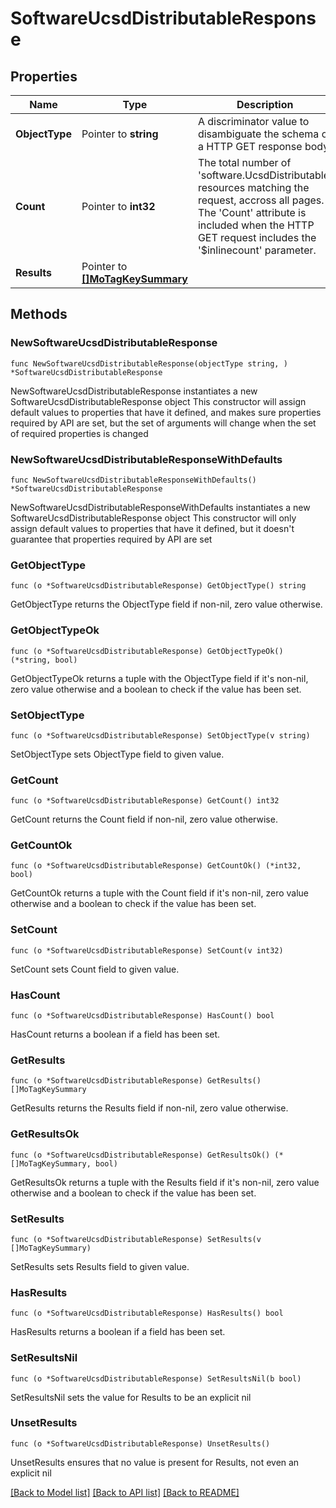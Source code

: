 # SoftwareUcsdDistributableResponse

## Properties

Name | Type | Description | Notes
------------ | ------------- | ------------- | -------------
**ObjectType** | Pointer to **string** | A discriminator value to disambiguate the schema of a HTTP GET response body. | 
**Count** | Pointer to **int32** | The total number of &#39;software.UcsdDistributable&#39; resources matching the request, accross all pages. The &#39;Count&#39; attribute is included when the HTTP GET request includes the &#39;$inlinecount&#39; parameter. | [optional] 
**Results** | Pointer to [**[]MoTagKeySummary**](MoTagKeySummary.md) |  | [optional] 

## Methods

### NewSoftwareUcsdDistributableResponse

`func NewSoftwareUcsdDistributableResponse(objectType string, ) *SoftwareUcsdDistributableResponse`

NewSoftwareUcsdDistributableResponse instantiates a new SoftwareUcsdDistributableResponse object
This constructor will assign default values to properties that have it defined,
and makes sure properties required by API are set, but the set of arguments
will change when the set of required properties is changed

### NewSoftwareUcsdDistributableResponseWithDefaults

`func NewSoftwareUcsdDistributableResponseWithDefaults() *SoftwareUcsdDistributableResponse`

NewSoftwareUcsdDistributableResponseWithDefaults instantiates a new SoftwareUcsdDistributableResponse object
This constructor will only assign default values to properties that have it defined,
but it doesn't guarantee that properties required by API are set

### GetObjectType

`func (o *SoftwareUcsdDistributableResponse) GetObjectType() string`

GetObjectType returns the ObjectType field if non-nil, zero value otherwise.

### GetObjectTypeOk

`func (o *SoftwareUcsdDistributableResponse) GetObjectTypeOk() (*string, bool)`

GetObjectTypeOk returns a tuple with the ObjectType field if it's non-nil, zero value otherwise
and a boolean to check if the value has been set.

### SetObjectType

`func (o *SoftwareUcsdDistributableResponse) SetObjectType(v string)`

SetObjectType sets ObjectType field to given value.


### GetCount

`func (o *SoftwareUcsdDistributableResponse) GetCount() int32`

GetCount returns the Count field if non-nil, zero value otherwise.

### GetCountOk

`func (o *SoftwareUcsdDistributableResponse) GetCountOk() (*int32, bool)`

GetCountOk returns a tuple with the Count field if it's non-nil, zero value otherwise
and a boolean to check if the value has been set.

### SetCount

`func (o *SoftwareUcsdDistributableResponse) SetCount(v int32)`

SetCount sets Count field to given value.

### HasCount

`func (o *SoftwareUcsdDistributableResponse) HasCount() bool`

HasCount returns a boolean if a field has been set.

### GetResults

`func (o *SoftwareUcsdDistributableResponse) GetResults() []MoTagKeySummary`

GetResults returns the Results field if non-nil, zero value otherwise.

### GetResultsOk

`func (o *SoftwareUcsdDistributableResponse) GetResultsOk() (*[]MoTagKeySummary, bool)`

GetResultsOk returns a tuple with the Results field if it's non-nil, zero value otherwise
and a boolean to check if the value has been set.

### SetResults

`func (o *SoftwareUcsdDistributableResponse) SetResults(v []MoTagKeySummary)`

SetResults sets Results field to given value.

### HasResults

`func (o *SoftwareUcsdDistributableResponse) HasResults() bool`

HasResults returns a boolean if a field has been set.

### SetResultsNil

`func (o *SoftwareUcsdDistributableResponse) SetResultsNil(b bool)`

 SetResultsNil sets the value for Results to be an explicit nil

### UnsetResults
`func (o *SoftwareUcsdDistributableResponse) UnsetResults()`

UnsetResults ensures that no value is present for Results, not even an explicit nil

[[Back to Model list]](../README.md#documentation-for-models) [[Back to API list]](../README.md#documentation-for-api-endpoints) [[Back to README]](../README.md)


